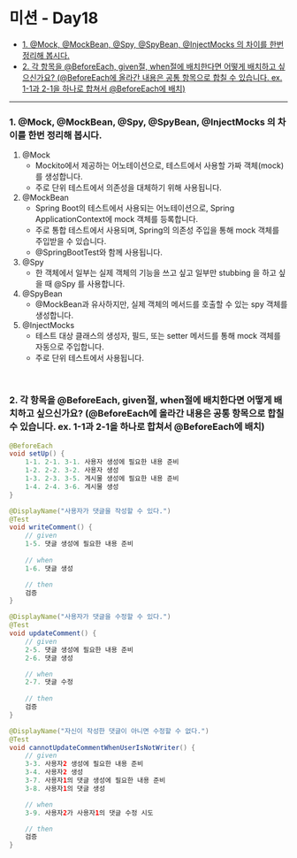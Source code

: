 # 미션 - Day18

* [1. @Mock, @MockBean, @Spy, @SpyBean, @InjectMocks 의 차이를 한번 정리해 봅시다.](#1-mock-mockbean-spy-spybean-injectmocks-의-차이를-한번-정리해-봅시다)
* [2. 각 항목을 @BeforeEach, given절, when절에 배치한다면 어떻게 배치하고 싶으신가요?
  (@BeforeEach에 올라간 내용은 공통 항목으로 합칠 수 있습니다. ex. 1-1과 2-1을 하나로 합쳐서 @BeforeEach에 배치)](#2-각-항목을-beforeeach-given절-when절에-배치한다면-어떻게-배치하고-싶으신가요-beforeeach에-올라간-내용은-공통-항목으로-합칠-수-있습니다-ex-1-1과-2-1을-하나로-합쳐서-beforeeach에-배치)
---
### 1. @Mock, @MockBean, @Spy, @SpyBean, @InjectMocks 의 차이를 한번 정리해 봅시다.
1. @Mock
    * Mockito에서 제공하는 어노테이션으로, 테스트에서 사용할 가짜 객체(mock)를 생성합니다.
    * 주로 단위 테스트에서 의존성을 대체하기 위해 사용됩니다.
2. @MockBean
    * Spring Boot의 테스트에서 사용되는 어노테이션으로, Spring ApplicationContext에 mock 객체를 등록합니다.
    * 주로 통합 테스트에서 사용되며, Spring의 의존성 주입을 통해 mock 객체를 주입받을 수 있습니다.
    * @SpringBootTest와 함께 사용됩니다.
3. @Spy
    * 한 객체에서 일부는 실제 객체의 기능을 쓰고 싶고 일부만 stubbing 을 하고 싶을 때 @Spy 를 사용합니다.
4. @SpyBean
    * @MockBean과 유사하지만, 실제 객체의 메서드를 호출할 수 있는 spy 객체를 생성합니다.
5. @InjectMocks
   * 테스트 대상 클래스의 생성자, 필드, 또는 setter 메서드를 통해 mock 객체를 자동으로 주입합니다.
   * 주로 단위 테스트에서 사용됩니다.

<br>

### 2. 각 항목을 @BeforeEach, given절, when절에 배치한다면 어떻게 배치하고 싶으신가요? (@BeforeEach에 올라간 내용은 공통 항목으로 합칠 수 있습니다. ex. 1-1과 2-1을 하나로 합쳐서 @BeforeEach에 배치)

```java
@BeforeEach 
void setUp() {
    1-1. 2-1. 3-1. 사용자 생성에 필요한 내용 준비
    1-2. 2-2. 3-2. 사용자 생성
    1-3. 2-3. 3-5. 게시물 생성에 필요한 내용 준비
    1-4. 2-4. 3-6. 게시물 생성
} 

@DisplayName("사용자가 댓글을 작성할 수 있다.")
@Test
void writeComment() {
    // given
    1-5. 댓글 생성에 필요한 내용 준비
            
    // when
    1-6. 댓글 생성

    // then
    검증
}

@DisplayName("사용자가 댓글을 수정할 수 있다.")
@Test
void updateComment() {
    // given
    2-5. 댓글 생성에 필요한 내용 준비
    2-6. 댓글 생성

    // when
    2-7. 댓글 수정
            
    // then
    검증
}

@DisplayName("자신이 작성한 댓글이 아니면 수정할 수 없다.")
@Test
void cannotUpdateCommentWhenUserIsNotWriter() {
    // given
    3-3. 사용자2 생성에 필요한 내용 준비
    3-4. 사용자2 생성
    3-7. 사용자1의 댓글 생성에 필요한 내용 준비
    3-8. 사용자1의 댓글 생성

    // when
    3-9. 사용자2가 사용자1의 댓글 수정 시도

    // then
    검증
}
```
